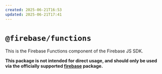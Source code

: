 ```yaml
---
created: 2025-06-21T16:53
updated: 2025-06-21T17:41
---
```

# `@firebase/functions`

This is the Firebase Functions component of the Firebase JS SDK.

**This package is not intended for direct usage, and should only be used via the officially supported [firebase](https://www.npmjs.com/package/firebase) package.**
